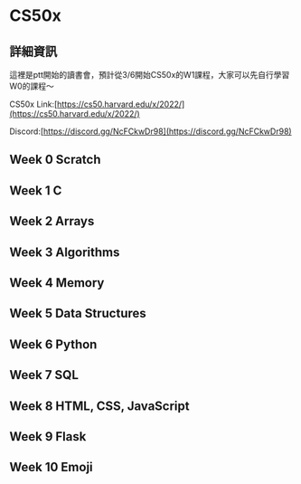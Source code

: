 CS50x
===


詳細資訊
---


這裡是ptt開始的讀書會，預計從3/6開始CS50x的W1課程，大家可以先自行學習W0的課程～


CS50x Link:[https://cs50.harvard.edu/x/2022/](https://cs50.harvard.edu/x/2022/)

Discord:[https://discord.gg/NcFCkwDr98](https://discord.gg/NcFCkwDr98)


Week 0 Scratch
---

Week 1 C
---


Week 2 Arrays
---


Week 3 Algorithms
---

Week 4 Memory
---

Week 5 Data Structures
---

Week 6 Python
---

Week 7 SQL
---

Week 8 HTML, CSS, JavaScript
---

Week 9 Flask
---

Week 10 Emoji
---